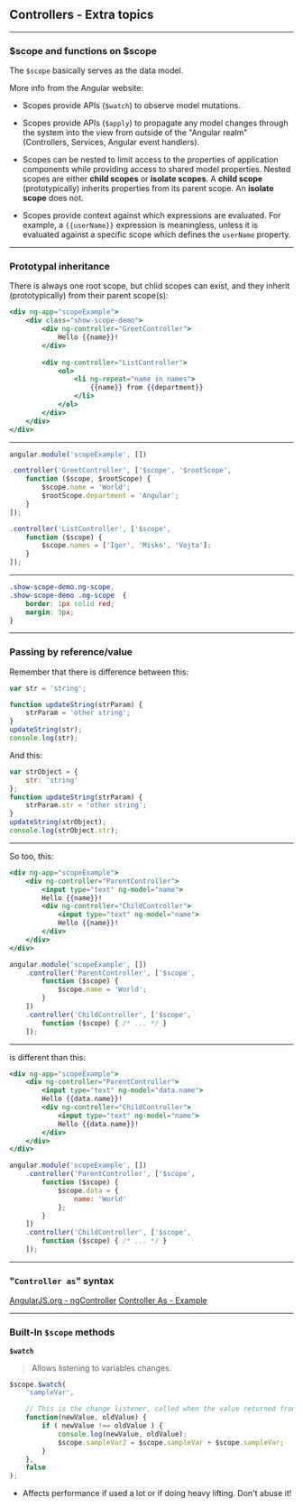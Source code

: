 Controllers - Extra topics
----------------------------

***

### $scope and functions on $scope

The `$scope` basically serves as the data model.

More info from the Angular website:

* Scopes provide APIs (`$watch`) to observe model mutations.

* Scopes provide APIs (`$apply`) to propagate any model changes through the system into the view from outside of the "Angular realm" (Controllers, Services, Angular event handlers).

* Scopes can be nested to limit access to the properties of application components while providing access to shared model properties. Nested scopes are either __child scopes__ or __isolate scopes__. A __child scope__ (prototypically) inherits properties from its parent scope. An __isolate scope__ does not.

* Scopes provide context against which expressions are evaluated. For example, a `{{userName}}` expression is meaningless, unless it is evaluated against a specific scope which defines the `userName` property.

***

### Prototypal inheritance

There is always one root scope, but chlid scopes can exist, and they inherit (prototypically) from their parent scope(s):

```handlebars
<div ng-app="scopeExample">
	<div class="show-scope-demo">
		<div ng-controller="GreetController">
			Hello {{name}}!
		</div>
		
		<div ng-controller="ListController">
			<ol>
				<li ng-repeat="name in names">
					{{name}} from {{department}}
				</li>
			</ol>
		</div>
	</div>
</div>
```

***

```js
angular.module('scopeExample', [])

.controller('GreetController', ['$scope', '$rootScope', 
	function ($scope, $rootScope) {
		$scope.name = 'World';
		$rootScope.department = 'Angular';
	}
]);

.controller('ListController', ['$scope',
	function ($scope) {
		$scope.names = ['Igor', 'Misko', 'Vojta'];
	}
]);
```

***

```css
.show-scope-demo.ng-scope,
.show-scope-demo .ng-scope  {
	border: 1px solid red;
	margin: 3px;
}
```

***

### Passing by reference/value

Remember that there is difference between this:

```js
var str = 'string';

function updateString(strParam) {
	strParam = 'other string';
}
updateString(str);
console.log(str);
```

And this:

```js
var strObject = {
	str: 'string'
};
function updateString(strParam) {
	strParam.str = 'other string';
}
updateString(strObject);
console.log(strObject.str);
```

***

So too, this:

```handlebars
<div ng-app="scopeExample">
	<div ng-controller="ParentController">
		<input type="text" ng-model="name">
		Hello {{name}}!
		<div ng-controller="ChildController">
			<input type="text" ng-model="name">
			Hello {{name}}!
		</div>
	</div>
</div>
```

```js
angular.module('scopeExample', [])
	.controller('ParentController', ['$scope',
		function ($scope) {
			$scope.name = 'World';
		}
	])
	.controller('ChildController', ['$scope',
		function ($scope) { /* ... */ }
	]);
```

***

is different than this:

```handlebars
<div ng-app="scopeExample">
	<div ng-controller="ParentController">
		<input type="text" ng-model="data.name">
		Hello {{data.name}}!
		<div ng-controller="ChildController">
			<input type="text" ng-model="name">
			Hello {{data.name}}!
		</div>
	</div>
</div>
```

```js
angular.module('scopeExample', [])
	.controller('ParentController', ['$scope',
		function ($scope) {
			$scope.data = {
				name: 'World'
			};
		}
	])
	.controller('ChildController', ['$scope',
		function ($scope) { /* ... */ }
	]);
```

***

### "`Controller as`" syntax

[AngularJS.org - ngController](https://docs.angularjs.org/api/ng/directive/ngController)
[Controller As - Example](http://plnkr.co/edit/EndHxw6QcY3dKAZZhEXD?p=preview)

***

### Built-In `$scope` methods

__`$watch`__

> Allows listening to variables changes.

```js
$scope.$watch(
	'sampleVar',

	// This is the change listener, called when the value returned from the above function changes
	function(newValue, oldValue) {
		if ( newValue !== oldValue ) {
			console.log(newValue, oldValue);
			$scope.sampleVar2 = $scope.sampleVar + $scope.sampleVar;
		}
	},
	false
);
```

- Affects performance if used a lot or if doing heavy lifting. Don't abuse it! 
